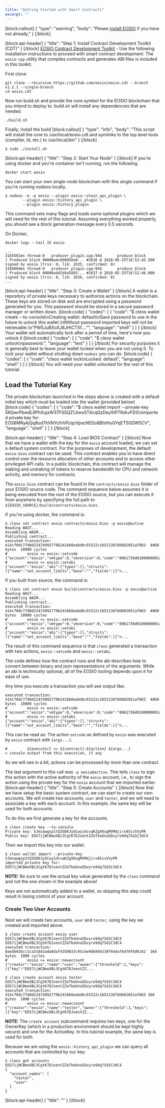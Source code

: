 ```yaml
---
title: "Getting Started with Smart Contracts"
excerpt: ""
---
```

[block:callout]
{
  "type": "warning",
  "body": "Please [install EOSIO](https://developers.eos.io/eosio-nodeos/docs/docker-quickstart) if you have not already,"
}
[/block]

[block:api-header]
{
  "title": "Step 1: Install Contract Development Toolkit (CDT)"
}
[/block]
[EOSIO Contract Development Toolkit](https://github.com/EOSIO/eosio.cdt) - Use the following installation instructions to proceed with smart contract development. The `eosio-cpp` utility that compiles contracts and generates ABI files is included in this toolkit. 

First clone
```
git clone --recursive https://github.com/eosio/eosio.cdt --branch v1.2.1 --single-branch
cd eosio.cdt
```

Now run build.sh and provide the core symbol for the EOSIO blockchain that you intend to deploy to. build.sh will install any dependencies that are needed.

```
./build.sh
```

Finally, install the build 
[block:callout]
{
  "type": "info",
  "body": "This script will install the core to /usr/local/eosio.cdt and symlinks to the top level tools (compiler, ld, etc.) to /usr/local/bin"
}
[/block]
```
$ sudo ./install.sh
```
[block:api-header]
{
  "title": "Step 2: Start Your Node"
}
[/block]
If you're using docker and you're container isn't running, run the following.

```
docker start eosio
```

You can start your own single-node blockchain with this single command if you're running nodeos locally.

```
$ nodeos -e -p eosio --plugin eosio::chain_api_plugin \
        --plugin eosio::history_api_plugin \
        --plugin eosio::history_plugin
```

This command sets many flags and loads some optional plugins which we will need for the rest of this tutorial. Assuming everything worked properly, you should see a block generation message every 0.5 seconds.  

On Docker, 

```
docker logs --tail 25 eosio
```

```
...
3165501ms thread-0   producer_plugin.cpp:944       produce_block        ] Produced block 00000a4c898956e0... #2636 @ 2018-05-25T16:52:45.500 signed by eosio [trxs: 0, lib: 2635, confirmed: 0]
3166004ms thread-0   producer_plugin.cpp:944       produce_block        ] Produced block 00000a4d2d4a5893... #2637 @ 2018-05-25T16:52:46.000 signed by eosio [trxs: 0, lib: 2636, confirmed: 0]
...
```

[block:api-header]
{
  "title": "Step 3: Create a Wallet"
}
[/block]
A wallet is a repository of private keys necessary to authorize actions on the blockchain.  These keys are stored on disk and are encrypted using a password generated for you.  This password should be stored in a secure password manager or written down. 
[block:code]
{
  "codes": [
    {
      "code": "$ cleos wallet create --to-console\nCreating wallet: default\nSave password to use in the future to unlock this wallet.\nWithout password imported keys will not be retrievable.\n\"PW5JuBXoXJ8JHiCTXf....\"",
      "language": "shell"
    }
  ]
}
[/block]
Your wallet will automatically lock after a period of time, here's how you unlock it
[block:code]
{
  "codes": [
    {
      "code": "$ cleos wallet unlock\npassword:",
      "language": "text"
    }
  ]
}
[/block]
For security purposes it is generally best to leave your wallet locked when you are not using it.  To lock your wallet without shutting down `nodeos` you can do:
[block:code]
{
  "codes": [
    {
      "code": "cleos wallet lock\nLocked: default",
      "language": "shell"
    }
  ]
}
[/block]
You will need your wallet unlocked for the rest of this tutorial.

## Load the Tutorial Key

The private blockchain launched in the steps above is created with a default initial key which must be loaded into the wallet (provided below) 
[block:code]
{
  "codes": [
    {
      "code": "$ cleos wallet import --private-key 5KQwrPbwdL6PhXujxW37FSSQZ1JiwsST4cqQzDeyXtP79zkvFD3\nimported private key for: EOS6MRyAjQq8ud7hVNYcfnVPJqcVpscN5So8BhtHuGYqET5GDW5CV",
      "language": "shell"
    }
  ]
}
[/block]

[block:api-header]
{
  "title": "Step 4: Load BIOS Contract"
}
[/block]
Now that we have a wallet with the key for the `eosio` account loaded, we can set a default system contract.  For the purposes of development, the default `eosio.bios` contract can be used.  This contract enables you to have direct control over the resource allocation of other accounts and to access other privileged API calls. In a public blockchain, this contract will manage the staking and unstaking of tokens to reserve bandwidth for CPU and network activity, and memory for contracts. 

The `eosio.bios` contract can be found in the `contracts/eosio.bios` folder of your EOSIO source code.  The command sequence below assumes it is being executed from the root of the EOSIO source, but you can execute it from anywhere by specifying the full path to `${EOSIO_SOURCE}/build/contracts/eosio.bios`.

If you're using docker, the command is:
```
$ cleos set contract eosio contracts/eosio.bios -p eosio@active
Reading WAST...
Assembling WASM...
Publishing contract...
executed transaction: 414cf0dc7740d22474992779b2416b0eabdbc91522c16521307dd682051af083  4068 bytes  10000 cycles
#         eosio <= eosio::setcode               {"account":"eosio","vmtype":0,"vmversion":0,"code":"0061736d0100000001ab011960037f7e7f0060057f7e7e7e...
#         eosio <= eosio::setabi                {"account":"eosio","abi":{"types":[],"structs":[{"name":"set_account_limits","base":"","fields":[{"n...
```

If you built from source, the command is:
```
$ cleos set contract eosio build/contracts/eosio.bios -p eosio@active
Reading WAST...
Assembling WASM...
Publishing contract...
executed transaction: 414cf0dc7740d22474992779b2416b0eabdbc91522c16521307dd682051af083  4068 bytes  10000 cycles
#         eosio <= eosio::setcode               {"account":"eosio","vmtype":0,"vmversion":0,"code":"0061736d0100000001ab011960037f7e7f0060057f7e7e7e...
#         eosio <= eosio::setabi                {"account":"eosio","abi":{"types":[],"structs":[{"name":"set_account_limits","base":"","fields":[{"n...
```

The result of this command sequence is that `cleos` generated a transaction with two actions, `eosio::setcode` and `eosio::setabi`.  

The code defines how the contract runs and the abi describes how to convert between binary and json representations of the arguments.  While an abi is technically optional, all of the EOSIO tooling depends upon it for ease of use.  

Any time you execute a transaction you will see output like:
```
executed transaction: 414cf0dc7740d22474992779b2416b0eabdbc91522c16521307dd682051af083  4068 bytes  10000 cycles
#         eosio <= eosio::setcode               {"account":"eosio","vmtype":0,"vmversion":0,"code":"0061736d0100000001ab011960037f7e7f0060057f7e7e7e...
#         eosio <= eosio::setabi                {"account":"eosio","abi":{"types":[],"structs":[{"name":"set_account_limits","base":"","fields":[{"n...
```

This can be read as: The action `setcode` as defined by `eosio` was executed by `eosio` contract with `{args...}`.

```
#         ${executor} <= ${contract}:${action} ${args...}
> console output from this execution, if any
```

As we will see in a bit, actions can be processed by more than one contract.

The last argument to this call was `-p eosio@active`.  This tells `cleos` to sign this action with the active authority of the `eosio` account, i.e., to sign the action using the private key for the `eosio` account that we imported earlier. 
[block:api-header]
{
  "title": "Step 5: Create Accounts"
}
[/block]
Now that we have setup the basic system contract, we can start to create our own accounts.  We will create two accounts, `user` and `tester`, and we will need to associate a key with each account.  In this example, the same key will be used for both accounts.

To do this we first generate a key for the accounts. 

```
$ cleos create key --to-console
Private key: 5Jmsawgsp1tQ3GD6JyGCwy1dcvqKZgX6ugMVMdjirx85iv5VyPR
Public key: EOS7ijWCBmoXBi3CgtK7DJxentZZeTkeUnaSDvyro9dq7Sd1C3dC4
```

Then we import this key into our wallet:
```
$ cleos wallet import --private-key 5Jmsawgsp1tQ3GD6JyGCwy1dcvqKZgX6ugMVMdjirx85iv5VyPR
imported private key for: EOS7ijWCBmoXBi3CgtK7DJxentZZeTkeUnaSDvyro9dq7Sd1C3dC4
```
**NOTE:** Be sure to use the actual key value generated by the `cleos` command and not the one shown in the example above!

Keys are not automatically added to a wallet, so skipping this step could result in losing control of your account.

### Create Two User Accounts

Next we will create two accounts, `user` and `tester`, using the key we created and imported above.

```
$ cleos create account eosio user EOS7ijWCBmoXBi3CgtK7DJxentZZeTkeUnaSDvyro9dq7Sd1C3dC4 EOS7ijWCBmoXBi3CgtK7DJxentZZeTkeUnaSDvyro9dq7Sd1C3dC4
executed transaction: 8aedb926cc1ca31642ada8daf4350833c95cbe98b869230f44da76d70f6d6242  364 bytes  1000 cycles
#         eosio <= eosio::newaccount            {"creator":"eosio","name":"user","owner":{"threshold":1,"keys":[{"key":"EOS7ijWCBmoXBi3CgtK7DJxentZZ...

$ cleos create account eosio tester EOS7ijWCBmoXBi3CgtK7DJxentZZeTkeUnaSDvyro9dq7Sd1C3dC4 EOS7ijWCBmoXBi3CgtK7DJxentZZeTkeUnaSDvyro9dq7Sd1C3dC4
executed transaction: 414cf0dc7740d22474992779b2416b0eabdbc91522c16521307dd682051af083 366 bytes  1000 cycles
#         eosio <= eosio::newaccount            {"creator":"eosio","name":"tester","owner":{"threshold":1,"keys":[{"key":"EOS7ijWCBmoXBi3CgtK7DJxentZZ...
```
**NOTE:** The `create account` subcommand requires two keys, one for the OwnerKey (which in a production environment should be kept highly secure) and one for the ActiveKey.  In this tutorial example, the same key is used for both.

Because we are using the `eosio::history_api_plugin` we can query all accounts that are controlled by our key:

```
$ cleos get accounts EOS7ijWCBmoXBi3CgtK7DJxentZZeTkeUnaSDvyro9dq7Sd1C3dC4
{
  "account_names": [
    "tester",
    "user"
  ]
}
```
[block:api-header]
{
  "title": ""
}
[/block]